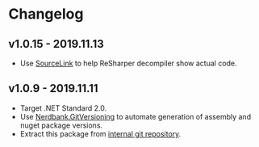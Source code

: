 # Changelog

## v1.0.15 - 2019.11.13
- Use [SourceLink](https://github.com/dotnet/sourcelink) to help ReSharper decompiler show actual code.

## v1.0.9 - 2019.11.11
- Target .NET Standard 2.0.
- Use [Nerdbank.GitVersioning](https://github.com/AArnott/Nerdbank.GitVersioning) to automate generation of assembly 
  and nuget package versions.
- Extract this package from [internal git repository](https://git.skbkontur.ru/edi/edi/tree/ffbe42f60d15663c025fa665219093e40159188a/Core/Commons/Objects/TimeBasedUuid).
